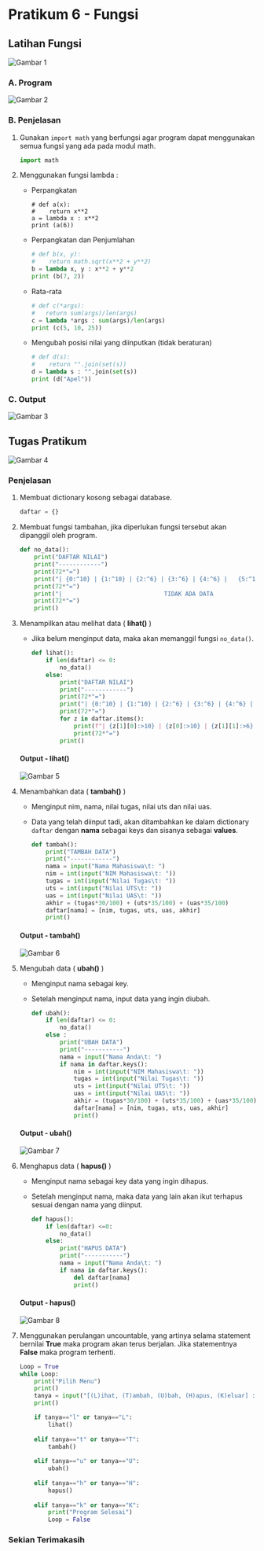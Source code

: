 # Pratikum 6 - Fungsi

## Latihan Fungsi

![Gambar 1](screenshot/1.png)

### A. Program

![Gambar 2](screenshot/2.png)

### B. Penjelasan

1. Gunakan `import math` yang berfungsi agar program dapat menggunakan semua fungsi yang ada pada modul math. 

    ```python
    import math
    ```

2. Menggunakan fungsi lambda :

	* Perpangkatan
        ```pyhton
        # def a(x):
        #    return x**2
        a = lambda x : x**2
        print (a(6))
        ```
    * Perpangkatan dan Penjumlahan
        ```python
        # def b(x, y):
        #    return math.sqrt(x**2 + y**2)
        b = lambda x, y : x**2 + y**2
        print (b(7, 2))
        ```
    * Rata-rata
        ```python
        # def c(*args):
        #   return sum(args)/len(args)
        c = lambda *args : sum(args)/len(args)
        print (c(5, 10, 25))
        ```
    * Mengubah posisi nilai yang diinputkan (tidak beraturan) 
        ```python
        # def d(s):
        #    return "".join(set(s))
        d = lambda s : "".join(set(s))
        print (d("Apel"))
        ```

### C. Output

![Gambar 3](screenshot/3.png)

## Tugas Pratikum

![Gambar 4](screenshot/12.png)

### Penjelasan

1. Membuat dictionary kosong sebagai database.

    ```python
    daftar = {}
    ```
2. Membuat fungsi tambahan, jika diperlukan fungsi tersebut akan dipanggil oleh program.

    ```python
    def no_data():
        print("DAFTAR NILAI")
        print("------------")
        print(72*"=")
        print("| {0:^10} | {1:^10} | {2:^6} | {3:^6} | {4:^6} |   {5:^12}  |".format("NIM", "NAMA", "TUGAS", "UTS", "UAS", "NILAI AKHIR"))
        print(72*"=")
        print("|                             TIDAK ADA DATA                           |")
        print(72*"=")
        print()
    ```

3. Menampilkan atau melihat data ( **lihat()** )
    * Jika belum menginput data, maka akan memanggil fungsi `no_data()`.

        ```python
        def lihat():
            if len(daftar) <= 0:
                no_data()
            else:
                print("DAFTAR NILAI")
                print("------------")
                print(72*"=")
                print("| {0:^10} | {1:^10} | {2:^6} | {3:^6} | {4:^6} |   {5:^12}  |".format("NIM", "NAMA", "TUGAS", "UTS", "UAS", "NILAI AKHIR"))
                print(72*"=")
                for z in daftar.items():
                    print(f"| {z[1][0]:>10} | {z[0]:>10} | {z[1][1]:>6} | {z[1][2]:>6} | {z[1][3]:>6} |   {z[1][4]:>12}  |") 
                    print(72*"=")
                print()
        ```
    #### Output - lihat()

    ![Gambar 5](screenshot/11.png)

4. Menambahkan data ( **tambah()** )
    * Menginput nim, nama, nilai tugas, nilai uts dan nilai uas.
    * Data yang telah diinput tadi, akan ditambahkan ke dalam dictionary `daftar` dengan **nama** sebagai keys dan sisanya sebagai **values**.

        ```python
        def tambah():
            print("TAMBAH DATA")
            print("------------")
            nama = input("Nama Mahasiswa\t: ")
            nim = int(input("NIM Mahasiswa\t: "))
            tugas = int(input("Nilai Tugas\t: "))
            uts = int(input("Nilai UTS\t: "))
            uas = int(input("Nilai UAS\t: "))
            akhir = (tugas*30/100) + (uts*35/100) + (uas*35/100)
            daftar[nama] = [nim, tugas, uts, uas, akhir]
            print()
        ```
    #### Output - tambah()

    ![Gambar 6](screenshot/4.png)

5. Mengubah data ( **ubah()** )
    * Menginput nama sebagai key.
    * Setelah menginput nama, input data yang ingin diubah. 

        ```python
        def ubah():
            if len(daftar) <= 0:
                no_data()
            else :
                print("UBAH DATA")
                print("-----------")
                nama = input("Nama Anda\t: ")
                if nama in daftar.keys():
                    nim = int(input("NIM Mahasiswa\t: "))
                    tugas = int(input("Nilai Tugas\t: "))
                    uts = int(input("Nilai UTS\t: "))
                    uas = int(input("Nilai UAS\t: "))
                    akhir = (tugas*30/100) + (uts*35/100) + (uas*35/100)
                    daftar[nama] = [nim, tugas, uts, uas, akhir] 
                    print()
        ```
    #### Output - ubah()

    ![Gambar 7](screenshot/6.png)

6. Menghapus data ( **hapus()** )
    * Menginput nama sebagai key data yang ingin dihapus.
    * Setelah menginput nama, maka data yang lain akan ikut terhapus sesuai dengan nama yang diinput.

        ```python
        def hapus():
            if len(daftar) <=0:
                no_data()
            else:
                print("HAPUS DATA")
                print("-----------")
                nama = input("Nama Anda\t: ")
                if nama in daftar.keys():
                    del daftar[nama]
                    print()
        ```
    #### Output - hapus()

    ![Gambar 8](screenshot/7.png)

7. Menggunakan perulangan uncountable, yang artinya selama statement bernilai **True** maka program akan terus berjalan. Jika statementnya **False** maka program terhenti.

    ```python
    Loop = True
    while Loop:
        print("Pilih Menu")
        print()
        tanya = input("[(L)ihat, (T)ambah, (U)bah, (H)apus, (K)eluar] : ")
        print()

        if tanya=="l" or tanya=="L":
            lihat()
        
        elif tanya=="t" or tanya=="T":
            tambah()
        
        elif tanya=="u" or tanya=="U":
            ubah()
        
        elif tanya=="h" or tanya=="H":
            hapus()
        
        elif tanya=="k" or tanya=="K":
            print("Program Selesai")
            Loop = False
    ```

### Sekian Terimakasih
